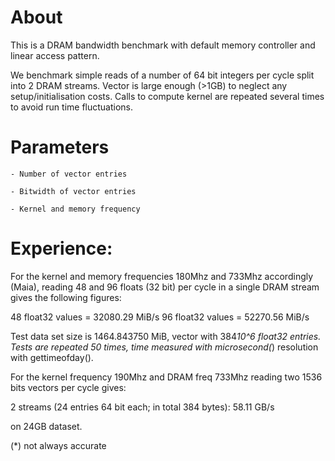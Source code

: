 # About

This is a DRAM bandwidth benchmark with default memory controller and linear access pattern.

We benchmark simple reads of a number of 64 bit integers per cycle split into 2
DRAM streams. Vector is large enough (>1GB) to neglect any setup/initialisation
costs. Calls to compute kernel are repeated several times to avoid run time
fluctuations.

# Parameters

    - Number of vector entries

    - Bitwidth of vector entries

    - Kernel and memory frequency

# Experience:

For the kernel and memory frequencies 180Mhz and 733Mhz accordingly (Maia), reading
48 and 96 floats (32 bit) per cycle in a single DRAM stream gives the following figures:

48 float32 values = 32080.29 MiB/s
96 float32 values = 52270.56 MiB/s

Test data set size is 1464.843750 MiB, vector with 384*10^6 float32 entries. Tests are
repeated 50 times, time measured with microsecond(*) resolution with gettimeofday().



For the kernel frequency 190Mhz and DRAM freq 733Mhz reading two 1536 bits vectors 
per cycle gives:

2 streams (24 entries 64 bit each; in total 384 bytes): 58.11 GB/s

on 24GB dataset.

(*) not always accurate

